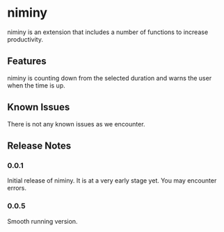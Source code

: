 # niminy

niminy is an extension that includes a number of functions to increase productivity.

## Features

niminy is counting down from the selected duration and warns the user when the time is up.

## Known Issues

There is not any known issues as we encounter.
## Release Notes
### 0.0.1

Initial release of niminy. It is at a very early stage yet. You may encounter errors.
### 0.0.5

Smooth running version.
